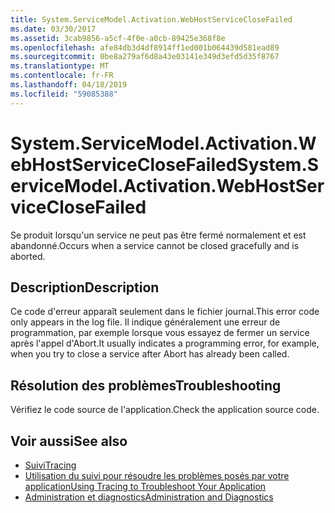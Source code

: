 ```yaml
---
title: System.ServiceModel.Activation.WebHostServiceCloseFailed
ms.date: 03/30/2017
ms.assetid: 3cab9856-a5cf-4f0e-a0cb-89425e368f8e
ms.openlocfilehash: afe84db3d4df8914ff1ed001b064439d581ead89
ms.sourcegitcommit: 0be8a279af6d8a43e03141e349d3efd5d35f8767
ms.translationtype: MT
ms.contentlocale: fr-FR
ms.lasthandoff: 04/18/2019
ms.locfileid: "59085388"
---
```

# <a name="systemservicemodelactivationwebhostserviceclosefailed"></a><span data-ttu-id="aae45-102">System.ServiceModel.Activation.WebHostServiceCloseFailed</span><span class="sxs-lookup"><span data-stu-id="aae45-102">System.ServiceModel.Activation.WebHostServiceCloseFailed</span></span>
<span data-ttu-id="aae45-103">Se produit lorsqu'un service ne peut pas être fermé normalement et est abandonné.</span><span class="sxs-lookup"><span data-stu-id="aae45-103">Occurs when a service cannot be closed gracefully and is aborted.</span></span>  
  
## <a name="description"></a><span data-ttu-id="aae45-104">Description</span><span class="sxs-lookup"><span data-stu-id="aae45-104">Description</span></span>  
 <span data-ttu-id="aae45-105">Ce code d'erreur apparaît seulement dans le fichier journal.</span><span class="sxs-lookup"><span data-stu-id="aae45-105">This error code only appears in the log file.</span></span> <span data-ttu-id="aae45-106">Il indique généralement une erreur de programmation, par exemple lorsque vous essayez de fermer un service après l'appel d'Abort.</span><span class="sxs-lookup"><span data-stu-id="aae45-106">It usually indicates a programming error, for example, when you try to close a service after Abort has already been called.</span></span>  
  
## <a name="troubleshooting"></a><span data-ttu-id="aae45-107">Résolution des problèmes</span><span class="sxs-lookup"><span data-stu-id="aae45-107">Troubleshooting</span></span>  
 <span data-ttu-id="aae45-108">Vérifiez le code source de l'application.</span><span class="sxs-lookup"><span data-stu-id="aae45-108">Check the application source code.</span></span>  
  
## <a name="see-also"></a><span data-ttu-id="aae45-109">Voir aussi</span><span class="sxs-lookup"><span data-stu-id="aae45-109">See also</span></span>

- [<span data-ttu-id="aae45-110">Suivi</span><span class="sxs-lookup"><span data-stu-id="aae45-110">Tracing</span></span>](../../../../../docs/framework/wcf/diagnostics/tracing/index.md)
- [<span data-ttu-id="aae45-111">Utilisation du suivi pour résoudre les problèmes posés par votre application</span><span class="sxs-lookup"><span data-stu-id="aae45-111">Using Tracing to Troubleshoot Your Application</span></span>](../../../../../docs/framework/wcf/diagnostics/tracing/using-tracing-to-troubleshoot-your-application.md)
- [<span data-ttu-id="aae45-112">Administration et diagnostics</span><span class="sxs-lookup"><span data-stu-id="aae45-112">Administration and Diagnostics</span></span>](../../../../../docs/framework/wcf/diagnostics/index.md)
